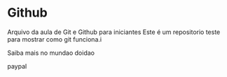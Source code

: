 # Github

Arquivo da aula de Git e Github para iniciantes
Este é um repositorio teste para mostrar como git funciona.i

Saiba mais no mundao doidao

paypal
